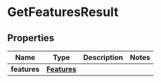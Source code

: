 
# GetFeaturesResult

## Properties
Name | Type | Description | Notes
------------ | ------------- | ------------- | -------------
**features** | [**Features**](Features.md) |  | 



